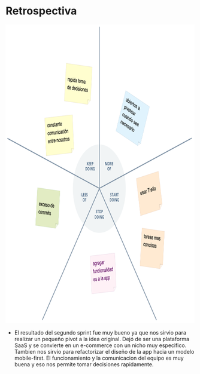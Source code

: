 # Retrospectiva
<div align="center">
  <img width="850" height="800" src="design/images/retro_starfish.png">
</div>


  
  
  
  - El resultado del segundo sprint fue muy bueno ya que nos sirvio para realizar un pequeño pivot a la idea original. Dejó de ser una plataforma SaaS y se convierte en un e-commerce con un nicho muy especifico. Tambien nos sirvio para refactorizar el diseño de la app hacia un modelo mobile-first. El funcionamiento y la comunicacion del equipo es muy buena y eso nos permite tomar decisiones rapidamente. 
